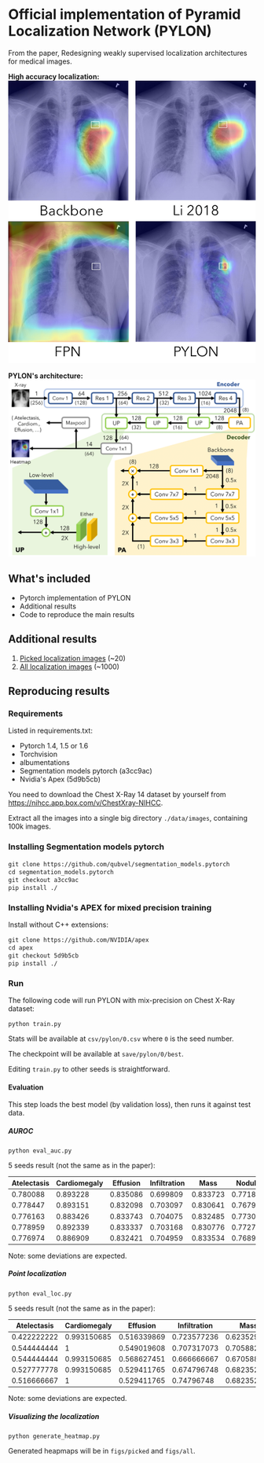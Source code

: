 # Official implementation of Pyramid Localization Network (PYLON)

From the paper, Redesigning weakly supervised localization architectures for medical images.

**High accuracy localization:**
![high accuracy localization](figs/example4_paper.jpg)

**PYLON's architecture:**
![PYLON architecture](figs/figure_pylonv2.png)

## What's included

- Pytorch implementation of PYLON
- Additional results
- Code to reproduce the main results

## Additional results

1. [Picked localization images](figs/picked) (~20)
2. [All localization images](figs/all) (~1000)

## Reproducing results

### Requirements

Listed in requirements.txt:

- Pytorch 1.4, 1.5 or 1.6
- Torchvision
- albumentations
- Segmentation models pytorch (a3cc9ac) 
- Nvidia's Apex (5d9b5cb)

You need to download the Chest X-Ray 14 dataset by yourself from https://nihcc.app.box.com/v/ChestXray-NIHCC.

Extract all the images into a single big directory `./data/images`, containing 100k images.

### Installing Segmentation models pytorch

```
git clone https://github.com/qubvel/segmentation_models.pytorch
cd segmentation_models.pytorch
git checkout a3cc9ac
pip install ./
```

### Installing Nvidia's APEX for mixed precision training

Install without C++ extensions: 

```
git clone https://github.com/NVIDIA/apex
cd apex
git checkout 5d9b5cb
pip install ./
```

### Run

The following code will run PYLON with mix-precision on Chest X-Ray dataset:

```
python train.py
```

Stats will be available at `csv/pylon/0.csv` where `0` is the seed number. 

The checkpoint will be available at `save/pylon/0/best`.

Editing `train.py` to other seeds is straightforward. 

#### Evaluation

This step loads the best model (by validation loss), then runs it against test data.

##### AUROC

```
python eval_auc.py
```

5 seeds result (not the same as in the paper):

| Atelectasis | Cardiomegaly | Effusion | Infiltration | Mass     | Nodule   | Pneumonia | Pneumothorax | Consolidation | Edema    | Emphysema | Fibrosis | Pleural_Thickening | Hernia   | micro    | macro    |
|-------------|--------------|----------|--------------|----------|----------|-----------|--------------|---------------|----------|-----------|----------|--------------------|----------|----------|----------|
| 0.780088    | 0.893228     | 0.835086 | 0.699809     | 0.833723 | 0.771837 | 0.732016  | 0.867914     | 0.752056      | 0.847234 | 0.921745  | 0.828212 | 0.785553           | 0.907488 | 0.793997 | 0.818285 |
| 0.778447    | 0.893151     | 0.832098 | 0.703097     | 0.830641 | 0.767903 | 0.731814  | 0.867936     | 0.752685      | 0.843989 | 0.924267  | 0.816795 | 0.777356           | 0.927739 | 0.793159 | 0.817708 |
| 0.776163    | 0.883426     | 0.833743 | 0.704075     | 0.832485 | 0.773034 | 0.734233  | 0.860377     | 0.752025      | 0.842728 | 0.928601  | 0.819399 | 0.786997           | 0.892397 | 0.793158 | 0.815692 |
| 0.778959    | 0.892339     | 0.833337 | 0.703168     | 0.830776 | 0.772706 | 0.730481  | 0.874188     | 0.75519       | 0.851305 | 0.924492  | 0.821411 | 0.784953           | 0.903526 | 0.795038 | 0.818345 |
| 0.776974    | 0.886909     | 0.832421 | 0.704959     | 0.833534 | 0.768914 | 0.72921   | 0.866125     | 0.75236       | 0.846948 | 0.92791   | 0.825033 | 0.777413           | 0.92615  | 0.793579 | 0.818204 |

Note: some deviations are expected.

##### Point localization

```
python eval_loc.py
```

5 seeds result (not the same as in the paper):

| Atelectasis | Cardiomegaly | Effusion    | Infiltration | Mass        | Nodule      | Pneumonia   | Pneumothorax | micro       |
|-------------|--------------|-------------|--------------|-------------|-------------|-------------|--------------|-------------|
| 0.422222222 | 0.993150685  | 0.516339869 | 0.723577236  | 0.623529412 | 0.430379747 | 0.733333333 | 0.193877551  | 0.592479675 |
| 0.544444444 | 1            | 0.549019608 | 0.707317073  | 0.705882353 | 0.481012658 | 0.758333333 | 0.193877551  | 0.633130081 |
| 0.544444444 | 0.993150685  | 0.568627451 | 0.666666667  | 0.670588235 | 0.46835443  | 0.716666667 | 0.193877551  | 0.620934959 |
| 0.527777778 | 0.993150685  | 0.529411765 | 0.674796748  | 0.682352941 | 0.455696203 | 0.725       | 0.163265306  | 0.610772358 |
| 0.516666667 | 1            | 0.529411765 | 0.74796748   | 0.682352941 | 0.493670886 | 0.741666667 | 0.163265306  | 0.62398374  |

Note: some deviations are expected. 

##### Visualizing the localization

```
python generate_heatmap.py
```

Generated heapmaps will be in `figs/picked` and `figs/all`. 